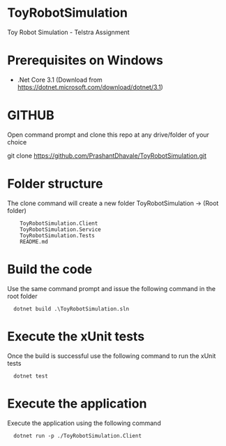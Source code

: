 # ToyRobotSimulation
Toy Robot Simulation - Telstra Assignment 

# Prerequisites on Windows
- .Net Core 3.1 (Download from https://dotnet.microsoft.com/download/dotnet/3.1)

# GITHUB
  Open command prompt and clone this repo at any drive/folder of your choice
  
  git clone https://github.com/PrashantDhavale/ToyRobotSimulation.git

# Folder structure 

  The clone command will create a new folder ToyRobotSimulation -> (Root folder)
```
    ToyRobotSimulation.Client
    ToyRobotSimulation.Service
    ToyRobotSimulation.Tests
    README.md
```

#	Build the code
  Use the same command prompt and issue the following command in the root folder
```
  dotnet build .\ToyRobotSimulation.sln
```

# Execute the xUnit tests

  Once the build is successful use the following command to run the xUnit tests
```
  dotnet test
```

# Execute the application

  Execute the application using the following command
```
  dotnet run -p ./ToyRobotSimulation.Client
```
